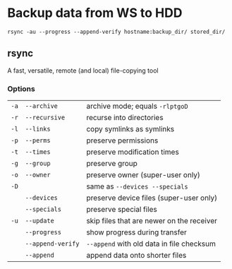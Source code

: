 # Backup data from WS to HDD

```shell
rsync -au --progress --append-verify hostname:backup_dir/ stored_dir/
```

## rsync
A fast, versatile, remote (and local) file-copying tool

### Options

|      |                 |                                           |
|:-----|:----------------|:------------------------------------------|
| `-a` | `--archive`       | archive mode; equals `-rlptgoD`           |
| `-r` | `--recursive`     | recurse into directories                  |
| `-l` | `--links`         | copy symlinks as symlinks                 |
| `-p` | `--perms`         | preserve permissions                      |
| `-t` | `--times`         | preserve modification times               |
| `-g` | `--group`         | preserve group                            |
| `-o` | `--owner`         | preserve owner (super-user only)          |
| `-D` |                   | same as `--devices --specials`            |
|      | `--devices`       | preserve device files (super-user only)   |
|      | `--specials`      | preserve special files                    |
| `-u` | `--update`        | skip files that are newer on the receiver |
|      | `--progress`      | show progress during transfer             |
|      | `--append-verify` | `--append` with old data in file checksum |
|      | `--append`        | append data onto shorter files            |
